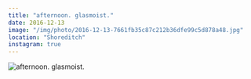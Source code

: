 ```yaml
---
title: "afternoon. glasmoist."
date: 2016-12-13
image: "/img/photo/2016-12-13-7661fb35c87c212b36dfe99c5d878a48.jpg"
location: "Shoreditch"
instagram: true
---
```


![afternoon. glasmoist.](/img/photo/2016-12-13-7661fb35c87c212b36dfe99c5d878a48.jpg)
